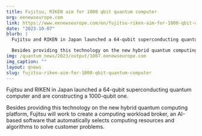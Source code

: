 ```yaml
---
title: Fujitsu, RIKEN aim for 1000 qbit quantum computer
org: eenewseurope.com
link: https://www.eenewseurope.com/en/fujitsu-riken-aim-for-1000-qbit-quantum-computer/
date: "2023-10-07"
blurb: |
  Fujitsu and RIKEN in Japan launched a 64-qubit superconducting quantum computer and are constructing a 1000-qubit one.

  Besides providing this technology on the new hybrid quantum computing platform, Fujitsu will work to create a computing workload broker, an AI-based software that automatically selects computing resources and algorithms to solve customer problems.
img: /quantum_news/2023/output/1007.eenewseurope.com
img_caption: ""
layout: qnews
slug: fujitsu-riken-aim-for-1000-qbit-quantum-computer
---
```


Fujitsu and RIKEN in Japan launched a 64-qubit superconducting quantum computer and are constructing a 1000-qubit one.

Besides providing this technology on the new hybrid quantum computing platform, Fujitsu will work to create a computing workload broker, an AI-based software that automatically selects computing resources and algorithms to solve customer problems.
